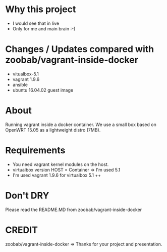 # Why this project
- I would see that in live 
- Only for me and main brain :-)


# Changes / Updates compared with zoobab/vagrant-inside-docker
- vitualbox-5.1
- vagrant 1.9.6
- ansible 
- ubuntu 16.04.02 guest image 

# About
Running vagrant inside a docker container. We use a small box based on OpenWRT 15.05 as a lightweight distro (7MB).

# Requirements
- You need vagrant kernel modules on the host.
- virtualbox version HOST = Container  => I'm used 5.1
- I'm used vagrant 1.9.6 for virtualbox 5.1 ++

# Don't DRY 
Please read the README.MD from zoobab/vagrant-inside-docker


# CREDIT
zoobab/vagrant-inside-docker  => Thanks for your project and presentation.

